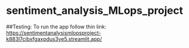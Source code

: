 # sentiment_analysis_MLops_project

##Testing:
To run the app follow thin link: https://sentimentanalysismlopsproject-k883l7cibxfgaxpdus3ye5.streamlit.app/
